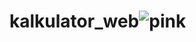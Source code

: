 # kalkulator_web![pink](https://github.com/user-attachments/assets/470be6b8-bb4f-46c0-ac30-923160fd5df7)

